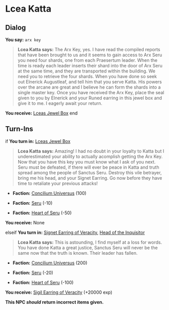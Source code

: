 # Lcea Katta
## Dialog

**You say:** `arx key`



>**Lcea Katta says:** The Arx Key, yes. I have read the compiled reports that have been brought to us and it seems to gain access to Arx Seru you need four shards, one from each Praesertum leader. When the time is ready each leader inserts their shard into the door of Arx Seru at the same time, and they are transported within the building. We need you to retrieve the four shards. When you have done so seek out Elnerick Augustleaf, and tell him that you serve Katta. His powers over the arcane are great and I believe he can form the shards into a single master key. Once you have received the Arx Key, place the seal given to you by Elnerick and your Runed earring in this jewel box and give it to me. I eagerly await your return.


**You receive:**  [Lceas Jewel Box](/item/17613)
end

## Turn-Ins





 

if **You turn in:** [Lceas Jewel Box](/item/7000)


>**Lcea Katta says:** Amazing! I had no doubt in your loyalty to Katta but I underestimated your ability to actually acomplish getting the Arx Key. Now that you have this key you must know what I ask of you next. Seru must be defeated, if there will ever be peace in Katta and truth spread among the people of  Sanctus Seru. Destroy this vile betrayer, bring me his head, and your Signet Earring. Go now before they have time to retaliate your previous attacks!


* __Faction:__ [Concilium Universus](/faction/1561) (100)


* __Faction:__ [Seru](/faction/1483) (-10)


* __Faction:__ [Heart of Seru](/faction/1486) (-50)





 **You receive:** None 

elseif **You turn in:** [Signet Earring of Veracity](/item/29860), [Head of the Inquisitor](/item/7810)


>**Lcea Katta says:** This is astounding, I find myself at a loss for words. You have done Katta a great justice, Sanctus Seru will never be the same now that the truth is known. Their leader has fallen.


* __Faction:__ [Concilium Universus](/faction/1561) (200)


* __Faction:__ [Seru](/faction/1483) (-20)


* __Faction:__ [Heart of Seru](/faction/1486) (-100)


 **You receive:**  [Sigil Earring of Veracity](/item/29861) (+20000 exp)

**This NPC *should* return incorrect items given.**
